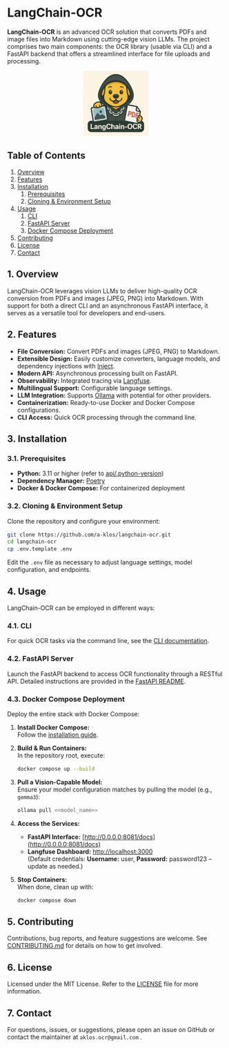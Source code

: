 # LangChain-OCR

**LangChain-OCR** is an advanced OCR solution that converts PDFs and image files into Markdown using cutting-edge vision LLMs. The project comprises two main components: the OCR library (usable via CLI) and a FastAPI backend that offers a streamlined interface for file uploads and processing.

<div align="center">
  <img src="./images/ocr-logo.png" alt="OCR Logo" style="width:30%;">
</div>

## Table of Contents

1. [Overview](#1-overview)
2. [Features](#2-features)
3. [Installation](#3-installation)
   1. [Prerequisites](#31-prerequisites)
   2. [Cloning & Environment Setup](#32-cloning--environment-setup)
4. [Usage](#4-usage)
   1. [CLI](#41-cli)
   2. [FastAPI Server](#42-fastapi-server)
   3. [Docker Compose Deployment](#43-docker-compose-deployment)
5. [Contributing](#5-contributing)
6. [License](#6-license)
7. [Contact](#7-contact)

## 1. Overview

LangChain-OCR leverages vision LLMs to deliver high-quality OCR conversion from PDFs and images (JPEG, PNG) into Markdown. With support for both a direct CLI and an asynchronous FastAPI interface, it serves as a versatile tool for developers and end-users.

## 2. Features

- **File Conversion:** Convert PDFs and images (JPEG, PNG) to Markdown.
- **Extensible Design:** Easily customize converters, language models, and dependency injections with [Inject](https://pypi.org/project/Inject/).
- **Modern API:** Asynchronous processing built on FastAPI.
- **Observability:** Integrated tracing via [Langfuse](https://langfuse.com/).
- **Multilingual Support:** Configurable language settings.
- **LLM Integration:** Supports [Ollama](https://ollama.com/) with potential for other providers.
- **Containerization:** Ready-to-use Docker and Docker Compose configurations.
- **CLI Access:** Quick OCR processing through the command line.

## 3. Installation

### 3.1. Prerequisites

- **Python:** 3.11 or higher (refer to [api/.python-version](api/.python-version))
- **Dependency Manager:** [Poetry](https://python-poetry.org/)
- **Docker & Docker Compose:** For containerized deployment

### 3.2. Cloning & Environment Setup

Clone the repository and configure your environment:

```bash
git clone https://github.com/a-klos/langchain-ocr.git
cd langchain-ocr
cp .env.template .env
```

Edit the `.env` file as necessary to adjust language settings, model configuration, and endpoints.

## 4. Usage

LangChain-OCR can be employed in different ways:

### 4.1. CLI

For quick OCR tasks via the command line, see the [CLI documentation](langchain_ocr_lib/README.md).

### 4.2. FastAPI Server

Launch the FastAPI backend to access OCR functionality through a RESTful API. Detailed instructions are provided in the [FastAPI README](api/README.md).

### 4.3. Docker Compose Deployment

Deploy the entire stack with Docker Compose:

1. **Install Docker Compose:**  
   Follow the [installation guide](https://docs.docker.com/compose/install/).

2. **Build & Run Containers:**  
   In the repository root, execute:
   ```bash
   docker compose up --build
   ```

3. **Pull a Vision-Capable Model:**  
   Ensure your model configuration matches by pulling the model (e.g., `gemma3`):
   ```bash
   ollama pull <<model_name>>
   ```

4. **Access the Services:**  
   - **FastAPI Interface:** [http://0.0.0.0:8081/docs](http://0.0.0.0:8081/docs)  
   - **Langfuse Dashboard:** [http://localhost:3000](http://localhost:3000)  
     (Default credentials: **Username:** user, **Password:** password123 – update as needed.)

5. **Stop Containers:**  
   When done, clean up with:
   ```bash
   docker compose down
   ```

## 5. Contributing

Contributions, bug reports, and feature suggestions are welcome. See [CONTRIBUTING.md](CONTRIBUTING.md) for details on how to get involved.

## 6. License

Licensed under the MIT License. Refer to the [LICENSE](LICENSE) file for more information.

## 7. Contact

For questions, issues, or suggestions, please open an issue on GitHub or contact the maintainer at `aklos.ocr@gmail.com`
.

